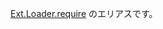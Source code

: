 <a href="#!/api/Ext.Loader-method-require" rel="Ext.Loader-method-require" class="docClass">Ext.Loader.require</a>
のエリアスです。
